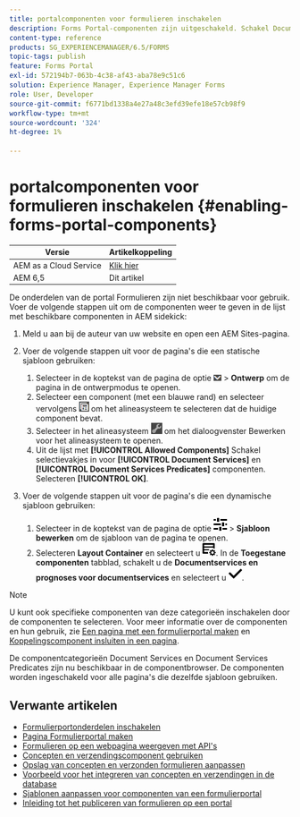 ```yaml
---
title: portalcomponenten voor formulieren inschakelen
description: Forms Portal-componenten zijn uitgeschakeld. Schakel Document Services en Document Services Predicates-groepen in om Forms Portal-componenten in te schakelen.
content-type: reference
products: SG_EXPERIENCEMANAGER/6.5/FORMS
topic-tags: publish
feature: Forms Portal
exl-id: 572194b7-063b-4c38-af43-aba78e9c51c6
solution: Experience Manager, Experience Manager Forms
role: User, Developer
source-git-commit: f6771bd1338a4e27a48c3efd39efe18e57cb98f9
workflow-type: tm+mt
source-wordcount: '324'
ht-degree: 1%

---
```


# portalcomponenten voor formulieren inschakelen {#enabling-forms-portal-components}

| Versie | Artikelkoppeling |
| -------- | ---------------------------- |
| AEM as a Cloud Service | [Klik hier](https://experienceleague.adobe.com/docs/experience-manager-cloud-service/content/forms/adaptive-forms-authoring/authoring-adaptive-forms-foundation-components/configure-forms-portal.html) |
| AEM 6,5 | Dit artikel |

De onderdelen van de portal Formulieren zijn niet beschikbaar voor gebruik. Voer de volgende stappen uit om de componenten weer te geven in de lijst met beschikbare componenten in AEM sidekick:

1. Meld u aan bij de auteur van uw website en open een AEM Sites-pagina.

1. Voer de volgende stappen uit voor de pagina&#39;s die een statische sjabloon gebruiken:

   1. Selecteer in de koptekst van de pagina de optie ![canvas-drop-down](assets/canvas-drop-down.png) > **Ontwerp** om de pagina in de ontwerpmodus te openen.
   1. Selecteer een component (met een blauwe rand) en selecteer vervolgens ![op veldniveau](assets/field-level.png) om het alineasysteem te selecteren dat de huidige component bevat.
   1. Selecteer in het alineasysteem ![settings_icon](assets/settings_icon.png) om het dialoogvenster Bewerken voor het alineasysteem te openen.
   1. Uit de lijst met **[!UICONTROL Allowed Components]** Schakel selectievakjes in voor **[!UICONTROL Document Services]** en **[!UICONTROL Document Services Predicates]** componenten. Selecteren **[!UICONTROL OK]**.

1. Voer de volgende stappen uit voor de pagina&#39;s die een dynamische sjabloon gebruiken:

   1. Selecteer in de koptekst van de pagina de optie ![eigenschappen](assets/properties.png) > **Sjabloon bewerken** om de sjabloon van de pagina te openen.
   1. Selecteren **Layout Container** en selecteert u ![FeedManagement](/help/forms/using/assets/feedmanagement.png). In de **Toegestane componenten** tabblad, schakelt u de **Documentservices en prognoses voor documentservices** en selecteert u ![aem_6_3_forms_save](assets/aem_6_3_forms_save.png).

>[!NOTE]
>
>U kunt ook specifieke componenten van deze categorieën inschakelen door de componenten te selecteren. Voor meer informatie over de componenten en hun gebruik, zie [Een pagina met een formulierportal maken](/help/forms/using/creating-form-portal-page.md) en [Koppelingscomponent insluiten in een pagina](/help/forms/using/embedding-link-component-page.md).

De componentcategorieën Document Services en Document Services Predicates zijn nu beschikbaar in de componentbrowser. De componenten worden ingeschakeld voor alle pagina&#39;s die dezelfde sjabloon gebruiken.

## Verwante artikelen

* [Formulierportonderdelen inschakelen](/help/forms/using/enabling-forms-portal-components.md)
* [Pagina Formulierportal maken](/help/forms/using/creating-form-portal-page.md)
* [Formulieren op een webpagina weergeven met API&#39;s](/help/forms/using/listing-forms-webpage-using-apis.md)
* [Concepten en verzendingscomponent gebruiken](/help/forms/using/draft-submission-component.md)
* [Opslag van concepten en verzonden formulieren aanpassen](/help/forms/using/draft-submission-component.md)
* [Voorbeeld voor het integreren van concepten en verzendingen in de database](/help/forms/using/integrate-draft-submission-database.md)
* [Sjablonen aanpassen voor componenten van een formulierportal](/help/forms/using/customizing-templates-forms-portal-components.md)
* [Inleiding tot het publiceren van formulieren op een portal](/help/forms/using/introduction-publishing-forms.md)
